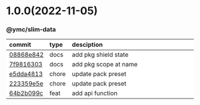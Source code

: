 
<style>
table{
    display:table;
    width:100%;
}
table th:nth-of-type(1),table th:nth-of-type(2) {
    width:12%;
}
</style>


<a name="1.0.0"></a>
# 1.0.0(2022-11-05)
### @ymc/slim-data

<div align="center" style="margin-left: auto;margin-right: auto;background:white;">

commit|type|desciption
:----|:----|:----
[08868e842](https://github.com/ymc-github/js-idea/commit/508868e842fcaff6942df037a4997f4d28b733a9)|docs|add pkg shield state
[7f9816303](https://github.com/ymc-github/js-idea/commit/17f9816303affed7df6cf9d56cf31f4ee2c7cbd5)|docs|add pkg scope at name
[e5dda4813](https://github.com/ymc-github/js-idea/commit/5e5dda481393ec3f64783917b1673414c0c3347d)|chore|update pack preset
[223359e5e](https://github.com/ymc-github/js-idea/commit/c223359e5ee67d29d8fb6097839c7606e971466f)|chore|update pack preset
[64b2b099c](https://github.com/ymc-github/js-idea/commit/a64b2b099c1fc25fc618f5827090da1d689943ae)|feat|add api function

</div>